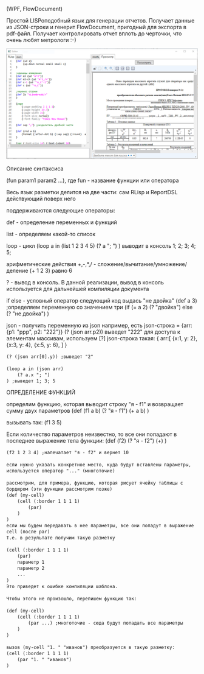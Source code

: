 (WPF, FlowDocument)

Простой LISPоподобный язык для генерации отчетов.
Получает данные из JSON-строки и генерит FlowDocument, пригодный для экспорта в pdf-файл.
Получает контролировать отчет вплоть до черточки, что очень любят метрологи :-)

![пример](https://github.com/aaleksander/Report2/blob/master/Screens/scr_01.PNG)


Описание синтаксиса

(fun param1 param2 ...),
где fun - название функции или оператора

Весь язык разметки делится на две части: сам RLisp и ReportDSL действующий поверх него

поддерживаются следующие операторы:

def - определение переменных и функций

list - определяем какой-то список

loop - цикл
    (loop a in (list 1 2 3 4 5)
        (? a "; ")
    )
    выводит в консоль 1; 2; 3; 4; 5;

арифметические действия
+,-,*,/ - сложение/вычитание/умножение/деление
(+ 1 2 3) равно 6

? - вывод в консоль. В данной реализации, вывод в консоль используется для дальнейшей компиляции документа

if else - условный оператор
    следующий код выдась "не двойка"
    (def a 3) ;определяем переменную со значением три
    (if (= a 2)
        (? "двойка")
    else
        (? "не двойка")
    )

json - получить переменную из json
    например, есть json-строка = {arr: {p1: "ppp", p2: "222"}}
    (? (json arr.p2)) выведет "222"
    для доступа к элементам массивам, используем [?]
    json-строка такая:
    {
        arr:[
            {x:1, y: 2},
            {x:3, y: 4},
            {x:5, y: 6},
        ]
    }

    (? (json arr[0].y)) ;выведет "2"

    (loop a in (json arr)
        (? a.x "; ")
    ) ;выведет 1; 3; 5

ОПРЕДЕЛЕНИЕ ФУНКЦИЙ

определим функцию, которая выводит строку "я - f1" и возвращает сумму двух параметров
    (def (f1 a b)
         (? "я - f1")
         (+ a b)
    )

вызывать так:
    (f1 3 5)

Если количество параметров неизвестно, то все они попадают в последнее выражение тела функции:
    (def (f2)
        (? "я - f2")
        (+)
    )

    (f2 1 2 3 4) ;напечатает "я - f2" и вернет 10

    если нужно указать конкретное место, куда будут вставлены параметры, используется оператор "..." (многоточие)

    рассмотрим, для примера, функцию, которая рисует ячейку таблицы с бордюром (эти функции рассмотрим позже)
    (def (my-cell)
        (cell (:border 1 1 1 1)
            (par)
        )
    )
    если мы будем передавать в нее параметры, все они попадут в выражение cell (после par)
    Т.е. в результате получим такую разметку

    (cell (:border 1 1 1 1)
        (par)
        параметр 1
        параметр 2
        ...
    )
    Это приведет к ошибке компиляции шаблона.

    Чтобы этого не произошло, перепишем функцию так:

    (def (my-cell)
        (cell (:border 1 1 1 1)
            (par ...) ;многоточие - сюда будут попадать все параметры
        )
    )

    вызов (my-cell "1. " "иванов") преобразуется в такую разметку:
    (cell (:border 1 1 1 1)
        (par "1. " "иванов")
    )
